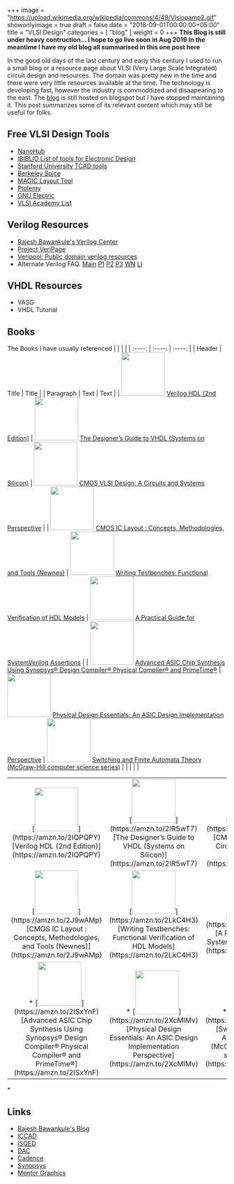 +++
image = "https://upload.wikimedia.org/wikipedia/commons/4/49/Vlsiopamp2.gif"
showonlyimage = true
draft = false
date = "2018-09-01T00:00:00+05:00"
title = "VLSI Design"
categories = [ "blog" ]
weight = 0
+++
**This Blog is still under heavy contruction...  I hope to go live soon in Aug 2019 In the meantime I have my old blog all  summarised in this one post here**

In the good old days of the last century and early this century I used to run a small blog
or a resource page about VLSI (Very Large Scale Integrated) circuit design and resources.
The domain was pretty new in the time and there were very little resources available at the time.
The technology is developing fast, however the industry is commoditized and disaapearing to the east.
The [blog](http://mayursvlsiinfopage.blogspot.com/)  is still hosted on blogspot but I have stopped maintaining it. This post summarizes some of its relevant content which may still be useful for folks.

<!--more-->


## Free VLSI Design Tools
* [NanoHub](http://nanohub.org/)
* [IBIBLIO List of tools for Electronic Design](http://www.ibiblio.org/pub/linux/apps/circuits/)
* [Stanford University TCAD tools](http://www-tcad.stanford.edu/tcad/programs.html)
* [Berkeley Spice](https://ptolemy.berkeley.edu/projects/embedded/pubs/downloads/spice/index.htm)
* [MAGIC Layout Tool](https://ptolemy.berkeley.edu/projects/embedded/pubs/downloads/magic/index.htm)
* [Ptolemy](https://ptolemy.berkeley.edu/ptolemyII/index.htm)
* [GNU Electric](http://www.gnu.org/software/electric/)
* [VLSI Academy List](http://www.vlsiacademy.org/open-source-cad-tools.html)

## Verilog Resources
* [Rajesh Bawankule's Verilog Center](http://www.angelfire.com/in/rajesh52/verilog.html)
* [Project VeriPage](https://www.project-veripage.com/index.php)
* [Veripool: Public domain verilog resources](https://www.veripool.org/)
* Alternate Verilog FAQ.
[Main](http://vlsicad.eecs.umich.edu/BK/Slots/cache/bawankule.com/verilogfaq/)
[P1](http://vlsicad.eecs.umich.edu/BK/Slots/cache/bawankule.com/verilogfaq/page2.html)
[P2](http://vlsicad.eecs.umich.edu/BK/Slots/cache/bawankule.com/verilogfaq/page3.html)
[P3](http://vlsicad.eecs.umich.edu/BK/Slots/cache/bawankule.com/verilogfaq/page4.html)
[WN](http://vlsicad.eecs.umich.edu/BK/Slots/cache/bawankule.com/verilogfaq/whats_new.html)
[LI](http://vlsicad.eecs.umich.edu/BK/Slots/cache/bawankule.com/verilogfaq/links.html)

## VHDL Resources
* VASG
* VHDL Tutorial


## Books
The Books I have usually referenced
|             |             |              |
| :----:      | :----:      |  :----:      |
| Header      | Title       |  Title       |
| Paragraph   | Text        |  Text        |
| [<img src=https://images-na.ssl-images-amazon.com/images/I/51K40RDDBSL._SX375_BO1,204,203,200_.jpg width=100>](https://amzn.to/2IQPQPY)  [Verilog HDL (2nd Edition)](https://amzn.to/2IQPQPY) | [<img src=https://images-na.ssl-images-amazon.com/images/I/51PKkicImcL._SX406_BO1,204,203,200_.jpg  width=100>](https://amzn.to/2IR5wT7)  [The Designer’s Guide to VHDL (Systems on Silicon)](https://amzn.to/2IR5wT7) | [<img src=https://images-na.ssl-images-amazon.com/images/I/614EEBAoSqL._SX398_BO1,204,203,200_.jpg  width=100>](https://amzn.to/2LmXovr)  [CMOS VLSI Design: A Circuits and Systems Perspective](https://amzn.to/2LmXovr) |
| [<img src=https://images-na.ssl-images-amazon.com/images/I/51QxbYGf2LL._SX348_BO1,204,203,200_.jpg  width=100>](https://amzn.to/2J9wAMp)  [CMOS IC Layout : Concepts, Methodologies, and Tools (Newnes)](https://amzn.to/2J9wAMp) | [<img src=https://images-na.ssl-images-amazon.com/images/I/51Mp%2B1kRJQL._SX324_BO1,204,203,200_.jpg  width=100>](https://amzn.to/2LkC4H3)  [Writing Testbenches: Functional Verification of HDL Models](https://amzn.to/2LkC4H3) | [<img src=https://images-na.ssl-images-amazon.com/images/I/41Cxt3sLRNL._SX324_BO1,204,203,200_.jpg  width=100>](https://amzn.to/2IRWR2R)  [A Practical Guide for SystemVerilog Assertions](https://amzn.to/2IRWR2R) |
| [<img src=https://images-na.ssl-images-amazon.com/images/I/41glZ6PEawL._SX314_BO1,204,203,200_.jpg  width=100>](https://amzn.to/2ISxYnF)  [Advanced ASIC Chip Synthesis Using Synopsys® Design Compiler® Physical Compiler® and PrimeTime®](https://amzn.to/2ISxYnF) | [<img src=https://images-na.ssl-images-amazon.com/images/I/51Xe06K6FbL._SX326_BO1,204,203,200_.jpg  width=100>](https://amzn.to/2XcMlMv)  [Physical Design Essentials: An ASIC Design Implementation Perspective](https://amzn.to/2XcMlMv) | [<img src=https://images-na.ssl-images-amazon.com/images/I/31SQMs%2B9OPL._BO1,204,203,200_.jpg width=100>](https://amzn.to/2NrDKRQ)  [Switching and Finite Automata Theory (McGraw-Hill computer science series)](https://amzn.to/2NrDKRQ) |
|             |             |              |


<table border=0>
<tr> <td align=center>
[<img src=https://images-na.ssl-images-amazon.com/images/I/51K40RDDBSL._SX375_BO1,204,203,200_.jpg width=100>](https://amzn.to/2IQPQPY)  
[Verilog HDL (2nd Edition)](https://amzn.to/2IQPQPY)
</td><td align=center>
[<img src=https://images-na.ssl-images-amazon.com/images/I/51PKkicImcL._SX406_BO1,204,203,200_.jpg  width=100>](https://amzn.to/2IR5wT7)  
[The Designer’s Guide to VHDL (Systems on Silicon)](https://amzn.to/2IR5wT7)
</td><td align=center>
[<img src=https://images-na.ssl-images-amazon.com/images/I/614EEBAoSqL._SX398_BO1,204,203,200_.jpg  width=100>](https://amzn.to/2LmXovr)  
[CMOS VLSI Design: A Circuits and Systems Perspective](https://amzn.to/2LmXovr)
</td></tr>

<tr><td align=center>
[<img src=https://images-na.ssl-images-amazon.com/images/I/51QxbYGf2LL._SX348_BO1,204,203,200_.jpg  width=100>](https://amzn.to/2J9wAMp)  
[CMOS IC Layout : Concepts, Methodologies, and Tools (Newnes)](https://amzn.to/2J9wAMp)
</td><td align=center>
[<img src=https://images-na.ssl-images-amazon.com/images/I/51Mp%2B1kRJQL._SX324_BO1,204,203,200_.jpg  width=100>](https://amzn.to/2LkC4H3)  
[Writing Testbenches: Functional Verification of HDL Models](https://amzn.to/2LkC4H3)
</td><td align=center>
[<img src=https://images-na.ssl-images-amazon.com/images/I/41Cxt3sLRNL._SX324_BO1,204,203,200_.jpg  width=100>](https://amzn.to/2IRWR2R)  
[A Practical Guide for SystemVerilog Assertions](https://amzn.to/2IRWR2R)
</td></tr>

<tr><td align=center>
* [<img src=https://images-na.ssl-images-amazon.com/images/I/41glZ6PEawL._SX314_BO1,204,203,200_.jpg  width=100>](https://amzn.to/2ISxYnF)  
[Advanced ASIC Chip Synthesis Using Synopsys® Design Compiler® Physical Compiler® and PrimeTime®](https://amzn.to/2ISxYnF)
</td><td align=center>
* [<img src=https://images-na.ssl-images-amazon.com/images/I/51Xe06K6FbL._SX326_BO1,204,203,200_.jpg  width=100>](https://amzn.to/2XcMlMv)  
[Physical Design Essentials: An ASIC Design Implementation Perspective](https://amzn.to/2XcMlMv)
</td><td align=center>
* [<img src=https://images-na.ssl-images-amazon.com/images/I/31SQMs%2B9OPL._BO1,204,203,200_.jpg width=100>](https://amzn.to/2NrDKRQ)  
[Switching and Finite Automata Theory (McGraw-Hill computer science series)](https://amzn.to/2NrDKRQ)
</td></tr>
</table>
*

## Links
* [Rajesh Bawankule's Blog](http://rajesh52.blogspot.com/)
* [ICCAD](https://iccad.com/)
* [ISQED](https://www.isqed.org/)
* [DAC](https://www.dac.com/)
* [Cadence](https://www.cadence.com/)
* [Synopsys](https://www.synopsys.com/)
* [Mentor Graphics](https://www.mentor.com/)

